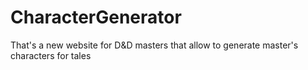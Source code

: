 # CharacterGenerator
That's a new website for D&amp;D masters that allow to generate master's characters for tales
